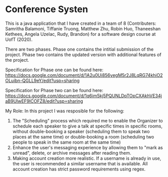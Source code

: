 # Conference Systen

This is a java application that I have created in a team of 8 (Contributers: Samritha Balamoni, Tiffanie Truong, Matthew Zhu, Robin Huo, Thaneeshan Kethees, Angela Uzelac, Rudy, Brandon) for a software design course at UofT (2020). 

There are two phases. Phase one contains the intitial submission of the project. Phase two contains the updated version with additional features of the project.

Specification for Phase one can be found here: https://docs.google.com/document/d/1A2u0Ui856yegM5r2J8LqRG74khiO2OLuibn-QGLL9eY/edit?usp=sharing 

Specification for Phase two can be found here: https://docs.google.com/document/d/1q6im5kj5PQUNLDpTOpCXAkhVE34jaB9UlwEF9ICOFZ8/edit?usp=sharing

My Role: 
In this project I was resposible for the following:
1) The "Scheduling" process which required me to enable the Organizer to schedule each speaker to give a talk at specific times in specific rooms, without double-booking a speaker (scheduling them to speak two places at the same time) or double-booking a room (scheduling two people to speak in the same room at the same time)
2) Enhance the user's messaging experience by allowing them to "mark as unread", delete, or archive messages after reading them.
3) Making account creation more realistic. If a username is already in use, the user is recommended a similar username that is available. All account creation has strict password requirements using regex. 
